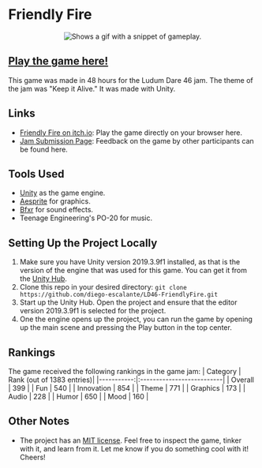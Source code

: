 # Friendly Fire

<p align="center">
  <picture>
    <source srcset="../assets/gameplay.gif?raw=true">
    <img alt="Shows a gif with a snippet of gameplay." src="../assets/gameplay.gif?raw=true">
  </picture>
</p>

## [Play the game here!](https://diego-escalante.itch.io/friendly-fire)
This game was made in 48 hours for the Ludum Dare 46 jam. The theme of the jam was "Keep it Alive." It was made with Unity. 

## Links
* [Friendly Fire on itch.io](https://diego-escalante.itch.io/friendly-fire): Play the game directly on your browser here.
* [Jam Submission Page](https://ldjam.com/events/ludum-dare/46/friendly-fire): Feedback on the game by other participants can be found here.

## Tools Used
* [Unity](https://unity.com/) as the game engine.
* [Aesprite](https://www.aseprite.org/) for graphics.
* [Bfxr](http://www.bfxr.net/) for sound effects.
* Teenage Engineering's PO-20 for music.

## Setting Up the Project Locally
1. Make sure you have Unity version 2019.3.9f1 installed, as that is the version of the engine that was used for this game. You can get it from the [Unity Hub](https://unity.com/download).
2. Clone this repo in your desired directory: `git clone https://github.com/diego-escalante/LD46-FriendlyFire.git`
3. Start up the Unity Hub. Open the project and ensure that the editor version 2019.3.9f1 is selected for the project.
4. One the engine opens up the project, you can run the game by opening up the main scene and pressing the Play button in the top center.

## Rankings
The game received the following rankings in the game jam:
| Category   | Rank (out of 1383 entries)|
|-----------:|:--------------------------|
| Overall    | 399                       |
| Fun        | 540                       |
| Innovation | 854                       |
| Theme      | 771                       |
| Graphics   | 173                       |
| Audio      | 228                       |
| Humor      | 650                       |
| Mood       | 160                       |

## Other Notes
* The project has an [MIT license](LICENSE). Feel free to inspect the game, tinker with it, and learn from it. Let me know if you do something cool with it! Cheers!
